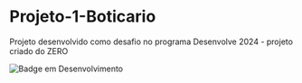 # Projeto-1-Boticario
Projeto desenvolvido como desafio no programa Desenvolve 2024 - projeto criado do ZERO


![Badge em Desenvolvimento](http://img.shields.io/static/v1?label=STATUS&message=EM%20DESENVOLVIMENTO&color=GREEN&style=for-the-badge)